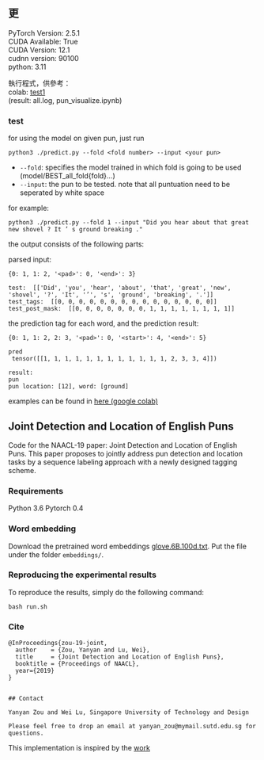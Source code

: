 ## 更

PyTorch Version: 2.5.1  
CUDA Available: True  
CUDA Version: 12.1  
cudnn version: 90100  
python: 3.11

執行程式，供參考：  
colab: [test1](https://colab.research.google.com/drive/1zjA7UTHwZlfta1NipE5aC4hZoo-Qr0LW?usp=sharing)  
(result: all.log, pun_visualize.ipynb)

### test

for using the model on given pun, just run

```
python3 ./predict.py --fold <fold number> --input <your pun>
```

- `--fold`: specifies the model trained in which fold is going to be used (model/BEST_all_fold{fold}...)
- `--input`: the pun to be tested. note that all puntuation need to be seperated by white space

for example:

```
python3 ./predict.py --fold 1 --input "Did you hear about that great new shovel ? It ’ s ground breaking ."
```

the output consists of the following parts:

parsed input:

```
{0: 1, 1: 2, '<pad>': 0, '<end>': 3}

test:  [['Did', 'you', 'hear', 'about', 'that', 'great', 'new', 'shovel', '?', 'It', '’', 's', 'ground', 'breaking', '.']]
test_tags:  [[0, 0, 0, 0, 0, 0, 0, 0, 0, 0, 0, 0, 0, 0, 0]]
test_post_mask:  [[0, 0, 0, 0, 0, 0, 0, 1, 1, 1, 1, 1, 1, 1, 1]]
```

the prediction tag for each word, and the prediction result:

```
{0: 1, 1: 2, 2: 3, '<pad>': 0, '<start>': 4, '<end>': 5}

pred
 tensor([[1, 1, 1, 1, 1, 1, 1, 1, 1, 1, 1, 1, 2, 3, 3, 4]])

result:
pun
pun location: [12], word: [ground]
```

examples can be found in [here (google colab)](https://colab.research.google.com/drive/1vfFjCdMtODL-ZmtpHksPMLTu9LoD8BYh?usp=sharing)

## Joint Detection and Location of English Puns

Code for the NAACL-19 paper: Joint Detection and Location of English Puns.
This paper proposes to jointly address pun detection and location tasks by a sequence labeling approach with a newly designed tagging scheme.

### Requirements

Python 3.6
Pytorch 0.4

### Word embedding

Download the pretrained word embeddings [glove.6B.100d.txt](https://nlp.stanford.edu/projects/glove/). Put the file under the folder `embeddings/`.

### Reproducing the experimental results

To reproduce the results, simply do the following command:

```
bash run.sh
```

### Cite

```
@InProceedings{zou-19-joint,
  author    = {Zou, Yanyan and Lu, Wei},
  title     = {Joint Detection and Location of English Puns},
  booktitle = {Proceedings of NAACL},
  year={2019}
}
```

```

## Contact

Yanyan Zou and Wei Lu, Singapore University of Technology and Design

Please feel free to drop an email at yanyan_zou@mymail.sutd.edu.sg for questions.
```

This implementation is inspired by the [work](https://github.com/sgrvinod/a-PyTorch-Tutorial-to-Sequence-Labeling)
